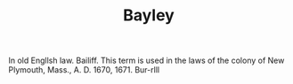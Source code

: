 ---
title: Bayley
permalink: "/definitions/bayley.html"
body: In old Engllsh law. Bailiff. This term is used in the laws of the colony of
  New Plymouth, Mass., A. D. 1670, 1671. Bur-rlll
published_at: '2018-07-07'
layout: post
---